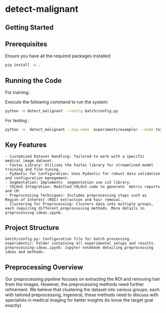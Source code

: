 # detect-malignant

## Getting Started
## Prerequisites

Ensure you have all the required packages installed:

```bash
pip install -e .
```

## Running the Code

For training: 

Execute the following command to run the system:

```bash
python -m detect_malignant --config batch/config.py
```
For testing :


```bash
python -m  detect_malignant --exp-name  experiments/example/ --mode test 
```


## Key Features

    - Customized Dataset Handling: Tailored to work with a specific medical image dataset.
    - Fastai Library: Utilizes the Fastai library for streamlined model training and fine-tuning.
    - Pydantic for Configuration: Uses Pydantic for robust data validation and configuration management.
    - Segmentation: Implements  segmentation use cv2 library.
    - YOLOv5 Integration: Modified YOLOv5 code to generate  metric reports and CM.
    - Preprocessing Techniques: Includes preprocessing steps such as Region of Interest (ROI) extraction and hair removal.
    - Clustering for Preprocessing: Clusters data into multiple groups, each requiring different preprocessing methods. More details in preprocessing-ideas.ipynb.

## Project Structure

    batch/config.py: Configuration file for batch processing.
    experiments/: Folder containing all experimental setups and results.
    preprocessing-ideas.ipynb: Jupyter notebook detailing preprocessing ideas and methods.

## Preprocessing Overview

Our preprocessing pipeline focuses on extracting the ROI and removing hair from the images. However, the preprocessing methods need further refinement. We believe that clustering the dataset into various groups, each with tailored preprocessing, Ingeneral, these methods  need to discuss with specialists in medical imaging for better insights (to know the  target goal exactly)
    
